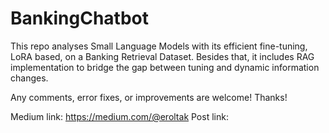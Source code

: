 # BankingChatbot

This repo analyses Small Language Models with its efficient fine-tuning, LoRA based, on a Banking Retrieval Dataset.
Besides that, it includes RAG implementation to bridge the gap between tuning and dynamic information changes.

Any comments, error fixes, or improvements are welcome!
Thanks!

Medium link: https://medium.com/@eroltak
Post link:
